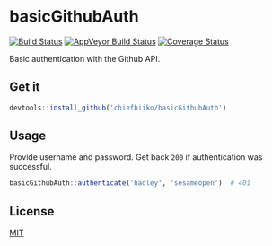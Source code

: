 # basicGithubAuth

[![Build Status](https://travis-ci.org/chiefbiiko/basicGithubAuth.svg?branch=master)](https://travis-ci.org/chiefbiiko/basicGithubAuth) [![AppVeyor Build Status](https://ci.appveyor.com/api/projects/status/github/chiefbiiko/basicGithubAuth?branch=master&svg=true)](https://ci.appveyor.com/project/chiefbiiko/basicGithubAuth) [![Coverage Status](https://img.shields.io/codecov/c/github/chiefbiiko/basicGithubAuth/master.svg)](https://codecov.io/github/chiefbiiko/basicGithubAuth?branch=master)

Basic authentication with the Github API.

## Get it

```r
devtools::install_github('chiefbiiko/basicGithubAuth')
```

## Usage

Provide username and password. Get back `200` if authentication was successful.

```r
basicGithubAuth::authenticate('hadley', 'sesameopen')  # 401
```

## License

[MIT](./LICENSE)
